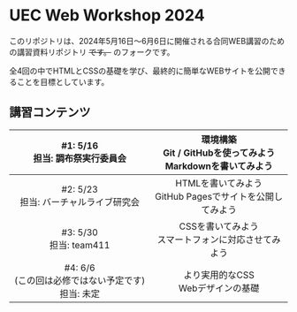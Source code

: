 
# UEC Web Workshop 2024

このリポジトリは、2024年5月16日〜6月6日に開催される合同WEB講習のための講習資料リポジトリ ~~です。~~ のフォークです。

全4回の中でHTMLとCSSの基礎を学び、最終的に簡単なWEBサイトを公開できることを目標としています。

## 講習コンテンツ

|       #1: 5/16<br>担当: 調布祭実行委員会      | 環境構築<br>Git / GitHubを使ってみよう<br>Markdownを書いてみよう |
|:------------------------------------------------:|:--------------------------------------------------------:|
|       #2: 5/23<br>担当: バーチャルライブ研究会       |  HTMLを書いてみよう<br>GitHub Pagesでサイトを公開してみよう  |
|               #3: 5/30<br>担当: team411              |     CSSを書いてみよう<br>スマートフォンに対応させてみよう    |
| #4: 6/6<br>(この回は必修ではない予定です)担当: 未定 |             より実用的なCSS<br>Webデザインの基礎             |
